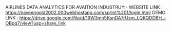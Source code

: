 AIRLINES DATA ANALYTICS FOR AVAITION INDUSTRUY:-
WEBSITE LINK : https://naveengold2002.000webhostapp.com/sprint%201/login.html
DEMO LINK : https://drive.google.com/file/d/19W3mn5KsnDA7rUsm_LQKQDDBH_-OBpq7/view?usp=share_link
